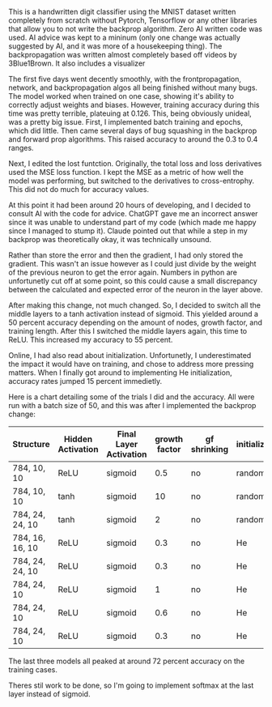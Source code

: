This is a handwritten digit classifier using the MNIST dataset written completely from scratch without Pytorch, Tensorflow or any other libraries that allow you to not write the backprop algorithm. Zero AI written code was used. AI advice was kept to a mininum (only one change was actually suggested by AI, and it was more of a housekeeping thing). The backpropagation was written almost completely based off videos by 3Blue1Brown. It also includes a visualizer

The first five days went decently smoothly, with the frontpropagation, network, and backpropagation algos all being finished without many bugs. The model worked when trained on one case, showing it's ability to correctly adjust weights and biases. However, training accuracy during this time was pretty terrible, plateuing at 0.126. This, being obviously unideal, was a pretty big issue. First, I implemented batch training and epochs, which did little. Then came several days of bug squashing in the backprop and forward prop algorithms. This raised accuracy to around the 0.3 to 0.4 ranges. 

Next, I edited the lost funtction. Originally, the total loss and loss derivatives used the MSE loss function. I kept the MSE as a metric of how well the model was performing, but switched to the derivatives to cross-entrophy. This did not do much for accuracy values. 

At this point it had been around 20 hours of developing, and I decided to consult AI with the code for advice. ChatGPT gave me an incorrect answer since it was unable to understand part of my code (which made me happy since I managed to stump it). Claude pointed out that while a step in my backprop was theoretically okay, it was technically unsound. 

Rather than store the error and then the gradient, I had only stored the gradient. This wasn't an issue however as I could just divide by the weight of the previous neuron to get the error again. Numbers in python are unfortunetly cut off at some point, so this could cause a small discrepancy between the calculated and expected error of the neuron in the layer above. 

After making this change, not much changed. So, I decided to switch all the middle layers to a tanh activation instead of sigmoid. This yielded around a 50 percent accuracy depending on the amount of nodes, growth factor, and training length. After this I switched the middle layers again, this time to ReLU. This increased my accuracy to 55 percent.

Online, I had also read about initialization. Unfortunetly, I underestimated the impact it would have on training, and chose to address more pressing matters. When I finally got around to implementing He initialization, accuracy rates jumped 15 percent immedietly.  


Here is a chart detailing some of the trials I did and the accuracy. All were run with a batch size of 50, and this was after I implemented the backprop change:



|Structure|Hidden Activation|Final Layer Activation|growth factor|gf shrinking|initialization|Accuracy|
|---------|-----------------|----------------------|--------|-|-|-|
|784, 10, 10|ReLU|sigmoid|0.5|no|random|0.3246|
|784, 10, 10|tanh|sigmoid|10|no|random|0.4421|
|784, 24, 24, 10|tanh|sigmoid|2|no|random|0.5571
|784, 16, 16, 10|ReLU|sigmoid|0.3|no|He|0.6224|
|784, 24, 24, 10|ReLU|sigmoid|0.3|no|He|0.6397|
|784, 24, 10|ReLU|sigmoid|1|no|He|0.6863|
|784, 24, 10|ReLU|sigmoid|0.6|no|He|0.688|
|784, 24, 10|ReLU|sigmoid|0.3|no|He|0.696|

The last three models all peaked at around 72 percent accuracy on the training cases.


Theres stil work to be done, so I'm going to implement softmax at the last layer instead of sigmoid.
